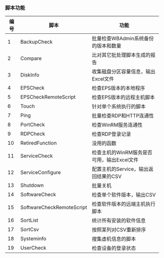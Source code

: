 ### 脚本功能
|编号|脚本|功能|
|---|---|---|
|1|BackupCheck|批量检查WBAdmin系统备份的版本和数量|
|2|Compare|比对其它批处理脚本生成的报告|
|3|DiskInfo|收集磁盘分区容量信息，输出Excel文件|
|4|EPSCheck|检查EPS版本的本地程序|
|5|EPSCheckRemoteScript|检查EPS版本的远程主机脚本|
|6|Touch|针对单个系统执行的脚本|
|7|Ping|批量检查RDP和HTTP连通性|
|8|PortCheck|检查WinRM服务连通性|
|9|RDPCheck|检查RDP登录记录|
|10|RetiredFunction|没用的函数|
|11|ServiceCheck|检查主机的WinRM服务是否可用，输出Excel文件|
|12|ServiceConfigure|配置主机的Service，输出返回结果的CSV|
|13|Shutdown|批量关机|
|14|SoftwareCheck|检查单个软件版本，输出CSV|
|15|SoftwareCheckRemoteScript|检查软件版本的远端主机执行脚本|
|16|SortList|统计所有安装的软件信息|
|17|SortCsv|按照某列对CSV重新排序|
|18|Systeminfo|搜集虚机信息的脚本|
|19|UserCheck|检查设备的登录状态|